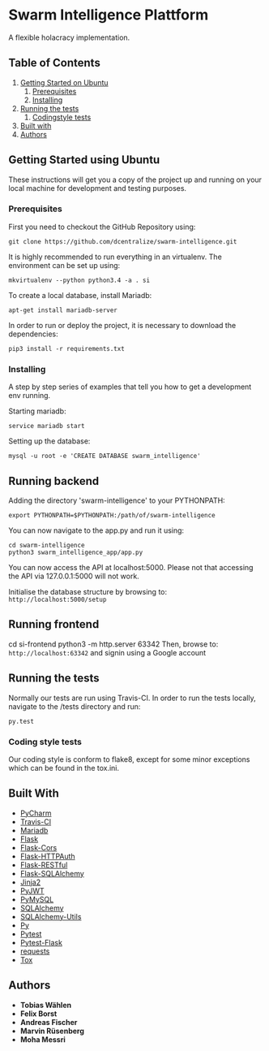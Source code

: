 # Swarm Intelligence Plattform
A flexible holacracy implementation.

## Table of Contents
1. [Getting Started on Ubuntu](#linux)
    1. [Prerequisites](#linuxpre)
    2. [Installing](#linuxinstall)
2. [Running the tests](#test)
    1. [Codingstyle tests](#codingstyle)
3. [Built with](#tools)
4. [Authors](#authors)

## Getting Started using Ubuntu <a name="linux"></a>
These instructions will get you a copy of the project up and running on your local machine for development and testing purposes.

### Prerequisites <a name="linuxpre"></a>
First you need to checkout the GitHub Repository using:
```
git clone https://github.com/dcentralize/swarm-intelligence.git
```
It is highly recommended to run everything in an virtualenv. The environment can be set up using:
```
mkvirtualenv --python python3.4 -a . si
```
To create a local database, install Mariadb:
```
apt-get install mariadb-server
```
In order to run or deploy the project, it is necessary to download the dependencies:
```
pip3 install -r requirements.txt
```

### Installing <a name="linuxinstall"></a>
A step by step series of examples that tell you how to get a development env running.

Starting mariadb:
```
service mariadb start
```
Setting up the database:
```
mysql -u root -e 'CREATE DATABASE swarm_intelligence'
```

## Running backend

Adding the directory 'swarm-intelligence' to your PYTHONPATH:
```
export PYTHONPATH=$PYTHONPATH:/path/of/swarm-intelligence
```
You can now navigate to the app.py and run it using:
```
cd swarm-intelligence
python3 swarm_intelligence_app/app.py
```
You can now access the API at localhost:5000.
Please not that accessing the API via 127.0.0.1:5000 will not work.

Initialise the database structure by browsing to: `http://localhost:5000/setup`

## Running frontend

cd si-frontend
python3 -m http.server 63342
Then, browse to: `http://localhost:63342` and signin using a Google account

## Running the tests <a name="tests"></a>
Normally our tests are run using Travis-CI.
In order to run the tests locally, navigate to the /tests directory and run:
```
py.test
```

### Coding style tests <a name="codingstyle"></a>
Our coding style is conform to flake8, except for some minor exceptions which can be found in the tox.ini.

## Built With <a name="tools"></a>
* [PyCharm](https://www.jetbrains.com/pycharm/)
* [Travis-CI](https://travis-ci.org/)
* [Mariadb](https://mariadb.org/)
* [Flask](http://flask.pocoo.org/docs/0.11/)
* [Flask-Cors](https://github.com/corydolphin/flask-cors)
* [Flask-HTTPAuth](https://flask-httpauth.readthedocs.io/en/latest/)
* [Flask-RESTful](https://flask-restful-cn.readthedocs.io/en/0.3.5/)
* [Flask-SQLAlchemy](http://flask-sqlalchemy.pocoo.org/2.1/)
* [Jinja2](http://jinja.pocoo.org/)
* [PyJWT](http://github.com/jpadilla/pyjwt)
* [PyMySQL](https://media.readthedocs.org/pdf/pymysql/latest/pymysql.pdf)
* [SQLAlchemy](http://www.sqlalchemy.org)
* [SQLAlchemy-Utils](https://github.com/kvesteri/sqlalchemy-utils)
* [Py](https://pypi.python.org/pypi)
* [Pytest](http://doc.pytest.org/en/latest/)
* [Pytest-Flask](https://pytest-flask.readthedocs.io/en/latest/)
* [requests](http://python-requests.org)
* [Tox](https://tox.readthedocs.io/en/latest/)

## Authors <a name="authors"></a>
* **Tobias Wählen**
* **Felix Borst**
* **Andreas Fischer**
* **Marvin Rüsenberg**
* **Moha Messri**
